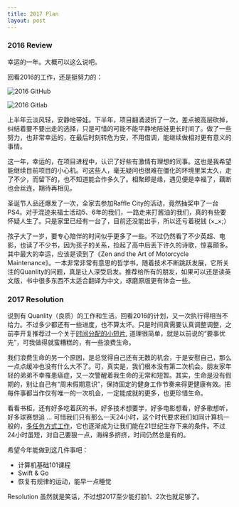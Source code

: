```yaml
---
title: 2017 Plan
layout: post
---
```


### 2016 Review

幸运的一年。大概可以这么说吧。

回看2016的工作，还是挺努力的：

![2016 GitHub](http://villim.github.io/img/2017/2016-github.png)

![2016 Gitlab](http://villim.github.io/img/2017/2016-gitlab.png)

上半年云淡风轻，安静地带娃。下半年，项目翻涌波折了一次，差点被高层砍掉，纠结着要不要出走的选择，只是可惜的可能不能平静地陪娃更长时间了。做了一些努力，也非常幸运的，在最后时刻转危为安，不用借调，能继续做相对更有意义的事情。

这一年，幸运的，在项目进程中，认识了好些有激情有理想的同事。这也是我希望能继续目前项目的小心机。可这些人，毫无疑问也很难在僵化的环境里呆太久，走了不少，而留下的，也不知道能合作多久了。相聚即是缘，遇见便是幸福了，藕断也会丝连，期待再相见。

圣诞节人品还爆发了一次，全家去参加Raffle City的活动，竟然抽奖中了一台PS4。对于混迹来福士活动5、6年的我们，一路走来打酱油的我们，真的有些要怀疑人生了。只是家里已经有一台了，目前还没能出手，所以还亏着税钱 (×_×;）

孩子大了一岁，要专心陪伴的时间似乎更多了一些。不过仍然看了不少英超、电影，也读了不少书，因为孩子的关系，捡起了高中后丢下许久的诗歌，惊喜颇多。其中最大的幸运，应该是读到了《Zen and the Art of Motorcycle Maintenance》。一本非常非常有意思的哲学书，随着技术不断跳跃发展，它所关注的Quanlity的问题，真是让人深受启发。推荐给所有的朋友，如果可以还是读英文版，书中很多东西不太适合翻译为中文，琢磨原版更有体会一些。

### 2017 Resolution

说到有 Quanlity（良质）的工作和生活。回看2016的计划，又一次执行得相当不给力。不过多少都还有一些进度，也不算太坏。只是时间真需要认真调整调整，之前李开复推荐过一个关于[时间分配的小短片](http://weibo.com/tv/v/Eooc49ZlF?fid=1034:4ca68f287dc2526f805b8f42b914531d), 道理很简单，就是以前说的“要事优先”，可我做得就蛮糟糕的，有一些浪费生命。

我们浪费生命的另一个原因，是总觉得自己还有无数的机会，于是安慰自己，那么一点点缓冲也没有什么大不了。可，真实是，我们根本没有第二次机会。朋友家年轻的弟弟不幸罹患癌症，又一次警醒着我生命的无常和短暂。其实，生命是没有假期的，别让自己有“周末假期意识”，保持固定的健身工作节奏来得更健康有效。把每件事都当作仅有唯一的一次机会，一定能成就的更多，也更珍惜生命。



看看书柜，还有好多吃着灰的书，好多技术想要学，好多电影想看，好多歌想听，好多球赛想追 ... 可惜我们只有那么一天24小时，这个时代要求我们如同计算机一般的，[多任务方式工作](https://www.ft.com/content/bbf1f84a-51c2-11e5-8642-453585f2cfcd#axzz4Hh7oti7h)，它也逐渐成为让我们能在21世纪生存下来的条件。不过24小时虽短，对自己要狠一点，海绵多挤挤，时间仍然总是有的。

希望今年能做到这几件事吧：

* 计算机基础101课程
* Swift & Go
* 恢复有规律的运动，能早一点睡觉

Resolution 虽然就是笑话，不过想2017至少能打脸1、2次也就足够了。